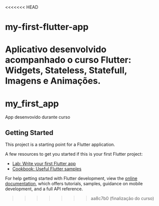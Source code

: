 <<<<<<< HEAD
# my-first-flutter-app
Aplicativo desenvolvido acompanhado o curso Flutter: Widgets, Stateless, Statefull, Imagens e Animações.
=======
# my_first_app

App desenvovido durante curso

## Getting Started

This project is a starting point for a Flutter application.

A few resources to get you started if this is your first Flutter project:

- [Lab: Write your first Flutter app](https://docs.flutter.dev/get-started/codelab)
- [Cookbook: Useful Flutter samples](https://docs.flutter.dev/cookbook)

For help getting started with Flutter development, view the
[online documentation](https://docs.flutter.dev/), which offers tutorials,
samples, guidance on mobile development, and a full API reference.
>>>>>>> aa8c7b0 (finalização do curso)
